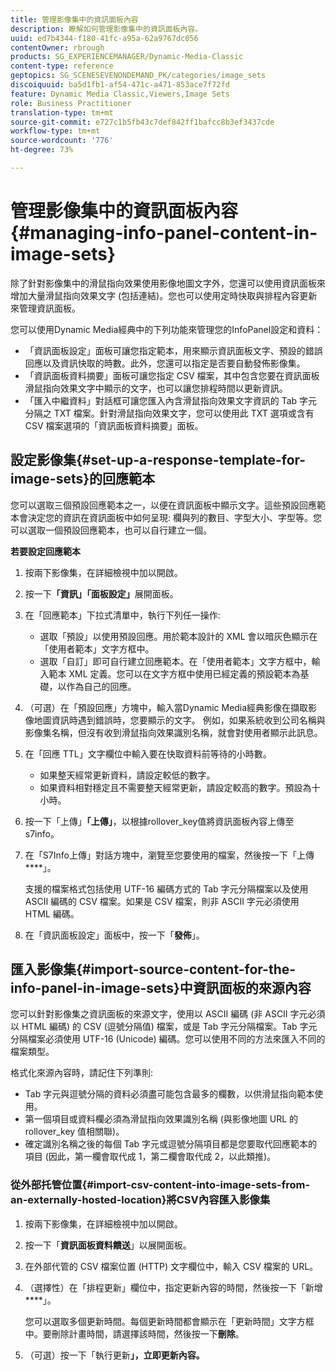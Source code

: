 ```yaml
---
title: 管理影像集中的資訊面板內容
description: 瞭解如何管理影像集中的資訊面板內容。
uuid: ed7b4344-f180-41fc-a95a-62a9767dc056
contentOwner: rbrough
products: SG_EXPERIENCEMANAGER/Dynamic-Media-Classic
content-type: reference
geptopics: SG_SCENESEVENONDEMAND_PK/categories/image_sets
discoiquuid: ba5d1fb1-af54-471c-a471-853ace7f72fd
feature: Dynamic Media Classic,Viewers,Image Sets
role: Business Practitioner
translation-type: tm+mt
source-git-commit: e727c1b5fb43c7def842ff1bafcc8b3ef3437cde
workflow-type: tm+mt
source-wordcount: '776'
ht-degree: 73%

---
```



# 管理影像集中的資訊面板內容{#managing-info-panel-content-in-image-sets}

除了針對影像集中的滑鼠指向效果使用影像地圖文字外，您還可以使用資訊面板來增加大量滑鼠指向效果文字 (包括連結)。您也可以使用定時快取與排程內容更新來管理資訊面板。

您可以使用Dynamic Media經典中的下列功能來管理您的InfoPanel設定和資料：

* 「資訊面板設定」面板可讓您指定範本，用來顯示資訊面板文字、預設的錯誤回應以及資訊快取的時數。此外，您還可以指定是否要自動發佈影像集。
* 「資訊面板資料摘要」面板可讓您指定 CSV 檔案，其中包含您要在資訊面板滑鼠指向效果文字中顯示的文字，也可以讓您排程時間以更新資訊。
* 「匯入中繼資料」對話框可讓您匯入內含滑鼠指向效果文字資訊的 Tab 字元分隔之 TXT 檔案。針對滑鼠指向效果文字，您可以使用此 TXT 選項或含有 CSV 檔案選項的「資訊面板資料摘要」面板。

## 設定影像集{#set-up-a-response-template-for-image-sets}的回應範本

您可以選取三個預設回應範本之一，以便在資訊面板中顯示文字。這些預設回應範本會決定您的資訊在資訊面板中如何呈現: 欄與列的數目、字型大小、字型等。您可以選取一個預設回應範本，也可以自行建立一個。

**若要設定回應範本**

1. 按兩下影像集，在詳細檢視中加以開啟。
1. 按一下&#x200B;**「資訊」「面板設定」**&#x200B;展開面板。
1. 在「回應範本」下拉式清單中，執行下列任一操作:

   * 選取「預設」以使用預設回應。用於範本設計的 XML 會以暗灰色顯示在「使用者範本」文字方框中。
   * 選取「自訂」即可自行建立回應範本。在「使用者範本」文字方框中，輸入範本 XML 定義。您可以在文字方框中使用已經定義的預設範本為基礎，以作為自己的回應。

1. （可選）在「預設回應」方塊中，輸入當Dynamic Media經典影像在擷取影像地圖資訊時遇到錯誤時，您要顯示的文字。 例如，如果系統收到公司名稱與影像集名稱，但沒有收到滑鼠指向效果識別名稱，就會對使用者顯示此訊息。
1. 在「回應 TTL」文字欄位中輸入要在快取資料前等待的小時數。

   * 如果整天經常更新資料，請設定較低的數字。
   * 如果資料相對穩定且不需要整天經常更新，請設定較高的數字。預設為十小時。

1. 按一下「上傳」**「上傳」**，以根據rollover_key值將資訊面板內容上傳至s7info。
1. 在「S7Info上傳」對話方塊中，瀏覽至您要使用的檔案，然後按一下「上傳&#x200B;****」。

   支援的檔案格式包括使用 UTF-16 編碼方式的 Tab 字元分隔檔案以及使用 ASCII 編碼的 CSV 檔案。如果是 CSV 檔案，則非 ASCII 字元必須使用 HTML 編碼。

1. 在「資訊面板設定」面板中，按一下「**發佈**」。

## 匯入影像集{#import-source-content-for-the-info-panel-in-image-sets}中資訊面板的來源內容

您可以針對影像集之資訊面板的來源文字，使用以 ASCII 編碼 (非 ASCII 字元必須以 HTML 編碼) 的 CSV (逗號分隔值) 檔案，或是 Tab 字元分隔檔案。Tab 字元分隔檔案必須使用 UTF-16 (Unicode) 編碼。您可以使用不同的方法來匯入不同的檔案類型。

格式化來源內容時，請記住下列準則:

* Tab 字元與逗號分隔的資料必須盡可能包含最多的欄數，以供滑鼠指向範本使用。
* 第一個項目或資料欄必須為滑鼠指向效果識別名稱 (與影像地圖 URL 的 rollover_key 值相關聯)。
* 確定識別名稱之後的每個 Tab 字元或逗號分隔項目都是您要取代回應範本的項目 (因此，第一欄會取代成 $1$，第二欄會取代成 $2$，以此類推)。

### 從外部托管位置{#import-csv-content-into-image-sets-from-an-externally-hosted-location}將CSV內容匯入影像集

1. 按兩下影像集，在詳細檢視中加以開啟。
1. 按一下「**資訊面板資料饋送**」以展開面板。
1. 在外部代管的 CSV 檔案位置 (HTTP) 文字欄位中，輸入 CSV 檔案的 URL。
1. （選擇性）在「排程更新」欄位中，指定更新內容的時間，然後按一下「新增&#x200B;****」。

   您可以選取多個更新時間。每個更新時間都會顯示在「更新時間」文字方框中。要刪除計畫時間，請選擇該時間，然後按一下&#x200B;**刪除**。

1. （可選）按一下「執行更新&#x200B;**」，立即更新內容。**

